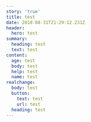 ```yaml
---
story: 'true'
title: test
date: 2018-08-31T21:29:12.231Z
header:
  hero: test
summary:
  heading: test
  text: test
content:
  age: test
  body: test
  help: test
  name: test
realchange:
  body: test
  button:
    text: test
    url: test
  heading: test
---
```


